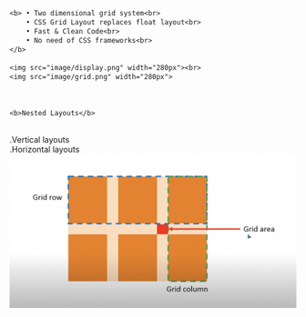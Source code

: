 
    <b> • Two dimensional grid system<br>
        • CSS Grid Layout replaces float layout<br>
        • Fast & Clean Code<br>
        • No need of CSS frameworks<br>
    </b>

    <img src="image/display.png" width="280px"><br>
    <img src="image/grid.png" width="280px">



    <b>Nested Layouts</b>
<br>
.Vertical layouts
<br>
.Horizontal layouts

<img src="image/grid.png">
